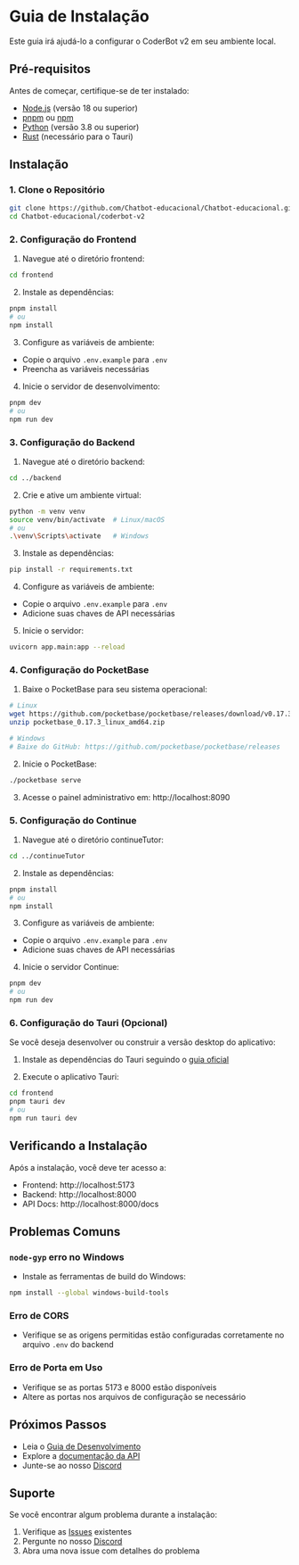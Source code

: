 # Guia de Instalação

Este guia irá ajudá-lo a configurar o CoderBot v2 em seu ambiente local.

## Pré-requisitos

Antes de começar, certifique-se de ter instalado:

- [Node.js](https://nodejs.org/) (versão 18 ou superior)
- [pnpm](https://pnpm.io/) ou [npm](https://www.npmjs.com/)
- [Python](https://www.python.org/) (versão 3.8 ou superior)
- [Rust](https://www.rust-lang.org/) (necessário para o Tauri)

## Instalação

### 1. Clone o Repositório

```bash
git clone https://github.com/Chatbot-educacional/Chatbot-educacional.git
cd Chatbot-educacional/coderbot-v2
```

### 2. Configuração do Frontend

1. Navegue até o diretório frontend:
```bash
cd frontend
```

2. Instale as dependências:
```bash
pnpm install
# ou
npm install
```

3. Configure as variáveis de ambiente:
- Copie o arquivo `.env.example` para `.env`
- Preencha as variáveis necessárias

4. Inicie o servidor de desenvolvimento:
```bash
pnpm dev
# ou
npm run dev
```

### 3. Configuração do Backend

1. Navegue até o diretório backend:
```bash
cd ../backend
```

2. Crie e ative um ambiente virtual:
```bash
python -m venv venv
source venv/bin/activate  # Linux/macOS
# ou
.\venv\Scripts\activate   # Windows
```

3. Instale as dependências:
```bash
pip install -r requirements.txt
```

4. Configure as variáveis de ambiente:
- Copie o arquivo `.env.example` para `.env`
- Adicione suas chaves de API necessárias

5. Inicie o servidor:
```bash
uvicorn app.main:app --reload
```

### 4. Configuração do PocketBase

1. Baixe o PocketBase para seu sistema operacional:
```bash
# Linux
wget https://github.com/pocketbase/pocketbase/releases/download/v0.17.3/pocketbase_0.17.3_linux_amd64.zip
unzip pocketbase_0.17.3_linux_amd64.zip

# Windows
# Baixe do GitHub: https://github.com/pocketbase/pocketbase/releases
```

2. Inicie o PocketBase:
```bash
./pocketbase serve
```

3. Acesse o painel administrativo em: http://localhost:8090

### 5. Configuração do Continue

1. Navegue até o diretório continueTutor:
```bash
cd ../continueTutor
```

2. Instale as dependências:
```bash
pnpm install
# ou
npm install
```

3. Configure as variáveis de ambiente:
- Copie o arquivo `.env.example` para `.env`
- Adicione suas chaves de API necessárias

4. Inicie o servidor Continue:
```bash
pnpm dev
# ou
npm run dev
```

### 6. Configuração do Tauri (Opcional)

Se você deseja desenvolver ou construir a versão desktop do aplicativo:

1. Instale as dependências do Tauri seguindo o [guia oficial](https://tauri.app/v1/guides/getting-started/prerequisites)

2. Execute o aplicativo Tauri:
```bash
cd frontend
pnpm tauri dev
# ou
npm run tauri dev
```

## Verificando a Instalação

Após a instalação, você deve ter acesso a:

- Frontend: http://localhost:5173
- Backend: http://localhost:8000
- API Docs: http://localhost:8000/docs

## Problemas Comuns

### `node-gyp` erro no Windows
- Instale as ferramentas de build do Windows:
```bash
npm install --global windows-build-tools
```

### Erro de CORS
- Verifique se as origens permitidas estão configuradas corretamente no arquivo `.env` do backend

### Erro de Porta em Uso
- Verifique se as portas 5173 e 8000 estão disponíveis
- Altere as portas nos arquivos de configuração se necessário

## Próximos Passos

- Leia o [Guia de Desenvolvimento](DESENVOLVIMENTO.md)
- Explore a [documentação da API](http://localhost:8000/docs)
- Junte-se ao nosso [Discord](https://discord.gg/seu-servidor)

## Suporte

Se você encontrar algum problema durante a instalação:

1. Verifique as [Issues](https://github.com/Chatbot-educacional/Chatbot-educacional/issues) existentes
2. Pergunte no nosso [Discord](https://discord.gg/seu-servidor)
3. Abra uma nova issue com detalhes do problema 